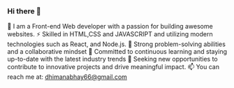 ### Hi there 👋

<!--
**abhay9319/abhay9319** is a ✨ _special_ ✨ repository because its `README.md` (this file) appears on your GitHub profile.

Here are some ideas to get you started:

- 🔭 I’m currently working on ...
- 🌱 I’m currently learning ...
- 👯 I’m looking to collaborate on ...
- 🤔 I’m looking for help with ...
- 💬 Ask me about ...
- 📫 How to reach me: ...
- 😄 Pronouns: ...
- ⚡ Fun fact: ...
-->
🔭 I am a Front-end Web developer with a passion for building awesome websites.
⚡ Skilled in HTML,CSS and JAVASCRIPT and utilizing modern technologies such as React, and Node.js. 
🤔 Strong problem-solving abilities and a collaborative mindset 
💬 Committed to continuous learning and staying up-to-date with the latest industry trends 
🌱 Seeking new opportunities to contribute to innovative projects and drive meaningful impact.
📫 You can reach me at: dhimanabhay66@gmail.com

